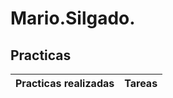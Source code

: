 # Mario.Silgado.

## Practicas

| Practicas realizadas          | Tareas | 
| :-----------:      | :-----------: | 
